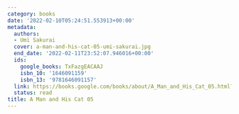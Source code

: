 ```yaml
---
category: books
date: '2022-02-10T05:24:51.553913+00:00'
metadata:
  authors:
  - Umi Sakurai
  cover: a-man-and-his-cat-05-umi-sakurai.jpg
  end_date: '2022-02-11T23:52:07.946016+00:00'
  ids:
    google_books: TxFazgEACAAJ
    isbn_10: '1646091159'
    isbn_13: '9781646091157'
  link: https://books.google.com/books/about/A_Man_and_His_Cat_05.html?hl=&id=TxFazgEACAAJ
  status: read
title: A Man and His Cat 05
---
```

